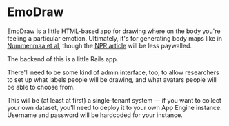 # EmoDraw

EmoDraw is a little HTML-based app for drawing where on the body you're feeling a particular emotion. Ultimately, it's for generating body maps
like in [Nummenmaa et al](http://www.pnas.org/content/111/2/646.abstract), though the [NPR article](http://www.npr.org/blogs/health/2013/12/30/258313116/mapping-emotions-on-the-body-love-makes-us-warm-all-over) will be less paywalled.

The backend of this is a little Rails app.

There'll need to be some kind of admin interface, too, to allow researchers to set up what labels people will be drawing, and what avatars people will be able to choose from.

This will be (at least at first) a single-tenant system — if you want to collect your own dataset, you'll need to deploy it to your own App Engine instance. Username and password will be hardcoded for your instance.

